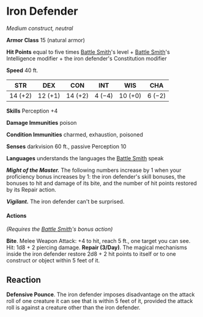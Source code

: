 # Iron Defender
*Medium construct, neutral*

**Armor Class** 15 (natural armor)

**Hit Points** equal to five times [Battle Smith](../Classes/Artificer/BattleSmith.md)'s level + [Battle Smith](../Classes/Artificer/BattleSmith.md)'s Intelligence modifier + the iron defender's Constitution modifier

**Speed** 40 ft.

**STR**|**DEX**|**CON**|**INT**|**WIS**|**CHA**
-------|-------|-------|-------|-------|-------
14 (+2)|12 (+1)|14 (+2)|4 (−4) |10 (+0)| 6 (−2)

**Skills** Perception +4

**Damage Immunities** poison

**Condition Immunities** charmed, exhaustion, poisoned 

**Senses** darkvision 60 ft., passive Perception 10 

**Languages** understands the languages the [Battle Smith](../Classes/Artificer/BattleSmith.md) speak

***Might of the Master.*** The following numbers increase by 1 when your proficiency bonus increases by 1: the iron defender's skill bonuses, the bonuses to hit and damage of its bite, and the number of hit points restored by its Repair action.

***Vigilant.*** The iron defender can't be surprised.

#### Actions 
*(Requires the [Battle Smith](../Classes/Artificer/BattleSmith.md)'s bonus action)*

**Bite**. Melee Weapon Attack: +4 to hit, reach 5 ft., one target you can see. Hit: 1d8 + 2 piercing damage.
**Repair (3/Day)**. The magical mechanisms inside the iron defender restore 2d8 + 2 hit points to itself or to one construct or object within 5 feet of it.

## Reaction
**Defensive Pounce**. The iron defender imposes disadvantage on the attack roll of one creature it can see that is within 5 feet of it, provided the attack roll is against a creature other than the iron defender.

